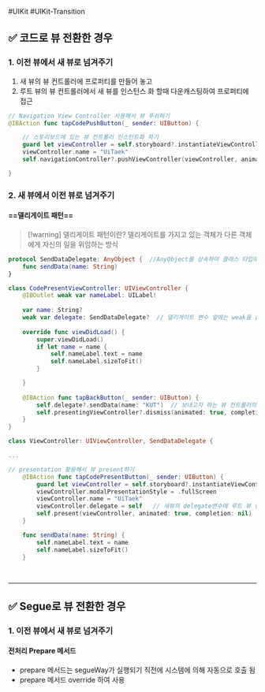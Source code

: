 #UIKit #UIKit-Transition 
<br>

## ✅ 코드로 뷰 전환한 경우
### 1. 이전 뷰에서 새 뷰로 넘겨주기

1. 새 뷰의 뷰 컨트롤러에 프로퍼티를 만들어 놓고
2. 루트 뷰의 뷰 컨트롤러에서 새 뷰를 인스턴스 화 할때 다운캐스팅하여 프로퍼티에 접근

``` swift
// Navigation View Controller 사용해서 뷰 푸쉬하기
@IBAction func tapCodePushButton(_ sender: UIButton) {

	// 스토리보드에 있는 뷰 컨트롤러 인스턴트화 하기
	guard let viewController = self.storyboard?.instantiateViewController(withIdentifier: "CodePushViewController") as? CodePushViewController else { return }  // 이렇게 다운 캐스팅 해줘야 내부의 name 프로퍼티를 사용 가능
	viewController.name = "UiTaek"
	self.navigationController?.pushViewController(viewController, animated: true)

}
```


### 2. 새 뷰에서 이전 뷰로 넘겨주기
#### ==델리게이트 패턴==

>[!warning] 델리게이트 패턴이란?
>델리게이트를 가지고 있는 객체가 다른 객체에게 자신의 일을 위임하는 방식

``` swift title:"새뷰의 뷰컨트롤러에서 델리게이트 설정" fold
protocol SendDataDelegate: AnyObject {  //AnyObject를 상속하여 클래스 타입에서만 사용 가능 (메모리 누수 방지)
    func sendData(name: String)
}

class CodePresentViewController: UIViewController {
    @IBOutlet weak var nameLabel: UILabel!
    
    var name: String?
    weak var delegate: SendDataDelegate?  // 델리게이트 변수 앞에는 weak을 붙여줘야 함, 강한 순환 참조 방지
    
    override func viewDidLoad() {
        super.viewDidLoad()
        if let name = name {
            self.nameLabel.text = name
            self.nameLabel.sizeToFit()
        }

    }
    
    @IBAction func tapBackButton(_ sender: UIButton) {
        self.delegate?.sendData(name: "KUT")  // 보내고자 하는 뷰 컨트롤러의 델리게이트 객체에게 문자열 전달
        self.presentingViewController?.dismiss(animated: true, completion: nil)
    }
}
```

``` swift title:"루트 뷰 컨트롤러에서 데이터 수신 처리"
class ViewController: UIViewController, SendDataDelegate {

...

// presentation 활용해서 뷰 present하기
    @IBAction func tapCodePresentButton(_ sender: UIButton) {
        guard let viewController = self.storyboard?.instantiateViewController(withIdentifier: "CodePresentViewController") as? CodePresentViewController else { return }
        viewController.modalPresentationStyle = .fullScreen
        viewController.name = "UiTaek"
        viewController.delegate = self   // 새뷰의 delegate변수에 루트 뷰 컨트롤러를 객체로 등록
        self.present(viewController, animated: true, completion: nil)
    }

    func sendData(name: String) {
        self.nameLabel.text = name
        self.nameLabel.sizeToFit()
    }
```


<br>

***
## ✅ Segue로 뷰 전환한 경우

### 1. 이전 뷰에서 새 뷰로 넘겨주기

#### 전처리 Prepare 메서드

- prepare 메서드는 segueWay가 실행되기 직전에 시스템에 의해 자동으로 호출 됨
- prepare 메서드 override 하여 사용
